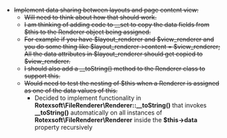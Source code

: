 * ~~Implement data sharing between layouts and page content view:~~
    - ~~Will need to think about how that should work.~~
    - ~~I am thinking of adding code to __set to copy the data fields from $this to the Renderer object being assigned.~~
    - ~~For example if you have $layout_renderer and $view_renderer and you do some thing like $layout_renderer->content = $view_renderer;~~
      ~~All the data attributes in $layout_renderer should get copied to $view_renderer.~~
    - ~~I should also add a __toString() method to the Renderer class to support this.~~
    - ~~Would need to test the nesting of $this when a Renderer is assigned as one of the data values of this.~~
        - Decided to implement functionality in **Rotexsoft\FileRenderer\Renderer::__toString()** that invokes **__toString()**
          automatically on all instances of **Rotexsoft\FileRenderer\Renderer** inside the **$this->data** property recursively
